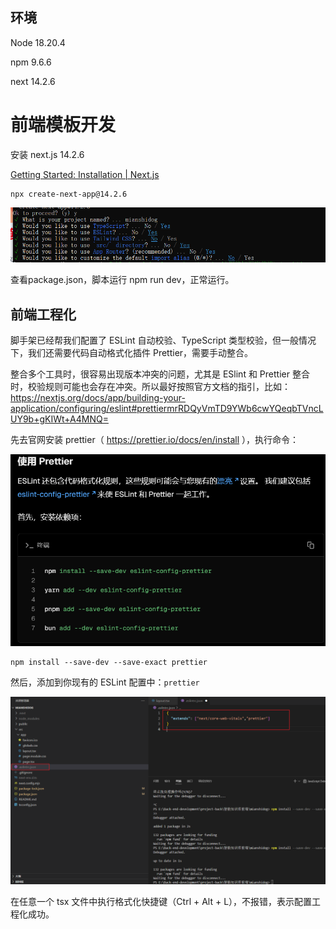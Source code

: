 ## 环境

Node 18.20.4

npm 9.6.6



next 14.2.6



# 前端模板开发

安装 next.js  14.2.6

[Getting Started: Installation | Next.js](https://nextjs.org/docs/app/getting-started/installation#automatic-installation)

```shell
npx create-next-app@14.2.6
```

![image-20250127003129392](images/开发文档.assets/image-20250127003129392.png)

查看package.json，脚本运行 npm run dev，正常运行。

## 前端工程化

脚手架已经帮我们配置了 ESLint 自动校验、TypeScript 类型校验，但一般情况下，我们还需要代码自动格式化插件 Prettier，需要手动整合。

整合多个工具时，很容易出现版本冲突的问题，尤其是 ESlint 和 Prettier 整合时，校验规则可能也会存在冲突。所以最好按照官方文档的指引，比如：https://nextjs.org/docs/app/building-your-application/configuring/eslint#prettiermrRDQyVmTD9YWb6cwYQeqbTVncLUY9b+gKIWt+A4MNQ=

先去官网安装 prettier（ https://prettier.io/docs/en/install ），执行命令：

![image-20250127004944219](images/开发文档.assets/image-20250127004944219.png)

```shell
npm install --save-dev --save-exact prettier
```

然后，添加到你现有的 ESLint 配置中：`prettier`

![image-20250127005236544](images/开发文档.assets/image-20250127005236544.png)

在任意一个 tsx 文件中执行格式化快捷键（Ctrl + Alt + L），不报错，表示配置工程化成功。
